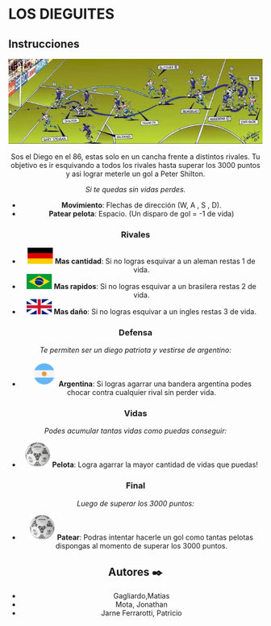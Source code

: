 # LOS DIEGUITES

## 					Instrucciones 

<div align="center"><img src="assets/gol.png" </div> 
 
Sos el Diego en el 86, estas solo en un cancha frente a distintos rivales. Tu objetivo es ir esquivando a todos los rivales hasta superar los 3000 puntos y asi lograr meterle un gol a Peter Shilton. 
 
*Si te quedas sin vidas perdes.*
* **Movimiento**: Flechas de dirección (W, A , S , D).
* **Patear pelota**: Espacio. (Un disparo de gol = -1 de vida)


### Rivales
  * <img src="assets/alemania.png" width="50px" /> **Mas cantidad**: Si no logras esquivar a un aleman restas 1 de vida.
  * <img src="assets/brasil.png" width="50px" /> **Mas rapidos**: Si no logras esquivar a un brasilera restas 2 de vida.
  * <img src="assets/inglaterra.png" width="50px" /> **Mas daño**: Si no logras esquivar a un ingles restas 3 de vida.
 
 
 ### Defensa
  *Te permiten ser un diego patriota y vestirse de argentino:*
  
  *  <img src="assets/argentina.png" width="50px" />  **Argentina**: Si logras agarrar una bandera argentina podes chocar contra cualquier rival sin perder vida. 
 
  ### Vidas
  *Podes acumular tantas vidas como puedas conseguir:*
  
  *  <img src="assets/vida.png" width="50px" />  **Pelota**: Logra agarrar la mayor cantidad de vidas que puedas! 
 
  ### Final
  *Luego de superar los 3000 puntos:*
  
  *  <img src="assets/vida.png" width="50px" />  **Patear**: Podras intentar hacerle un gol como tantas pelotas dispongas al momento de superar los 3000 puntos.

## Autores ✒️
* Gagliardo,Matias
* Mota, Jonathan
* Jarne Ferrarotti, Patricio
